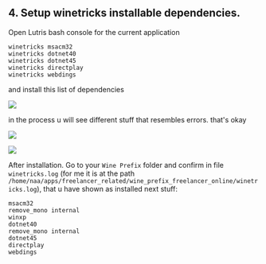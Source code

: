 
## 4. Setup winetricks installable dependencies.

Open Lutris bash console for the current application

```
winetricks msacm32
winetricks dotnet40
winetricks dotnet45
winetricks directplay
winetricks webdings
```

and install this list of dependencies

![]({{.StaticRoot}}article_20240614_freelancer_setup_at_linux/winetricks_install.png)

in the process u will see different stuff that resembles errors. that's okay

![]({{.StaticRoot}}article_20240614_freelancer_setup_at_linux/winetricks_progress1.png)

![]({{.StaticRoot}}article_20240614_freelancer_setup_at_linux/winetricks_progress2.png)

After installation. Go to your `Wine Prefix` folder and confirm in file `winetricks.log` (for me it is at the path `/home/naa/apps/freelancer_related/wine_prefix_freelancer_online/winetricks.log`), that u have shown as installed next stuff:

```
msacm32
remove_mono internal
winxp
dotnet40
remove_mono internal
dotnet45
directplay
webdings
```
